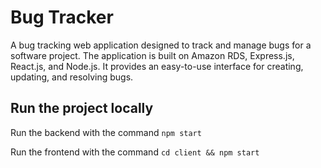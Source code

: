 # Bug Tracker

A bug tracking web application designed to track and manage bugs for a software project. The application is built on Amazon RDS, Express.js, React.js, and Node.js. It provides an easy-to-use interface for creating, updating, and resolving bugs.

## Run the project locally

Run the backend with the command
`npm start`

Run the frontend with the command
`cd client && npm start`
